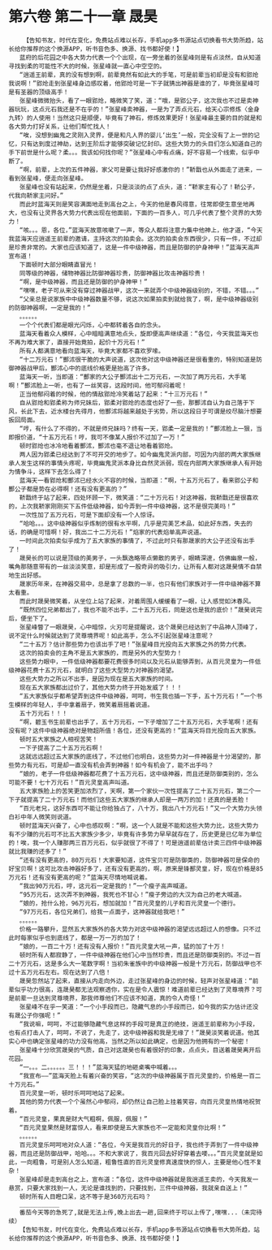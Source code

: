# 第六卷 第二十一章 晟昊
        【告知书友，时代在变化，免费站点难以长存，手机app多书源站点切换看书大势所趋，站长给你推荐的这个换源APP，听书音色多、换源、找书都好使！】
       蓝府的后花园之中各大势力代表一个个出现，在一旁坐着的张星峰则是有点淡然，自从知道寻找到柔的可能性不大的时候，张星峰就一直心中空空的。
       “逍遥王前辈，真的没有想到啊，前辈竟然有如此大的手笔，可是前辈当初却是没有和郢炝我说啊！”郢炝走到张星峰身边感叹着，他郢炝可是一下子就猜出神器是谁的了，毕竟张星峰可是有圣器的顶级高手！
       张星峰微微抬头，看了一眼郢炝，略微笑了笑，道：“哦，是郢公子，这次我也不过是卖神器玩玩，这点元石我还是不在乎的！”张星峰卖神器，一是为了弄点元石，给天心宗修炼〈金身九转〉的人使用！当然这只是顺便，毕竟有了神石，修炼效果更好！张星峰最主要的目的就是和各大势力打好关系，让他们帮忙找人！
       “唉，没想到幽鬼之灵刚入灵界，便是和凡人界的婴儿‘出生’一般，完全没有了上一世的记忆，只有达到度过神劫，达到王阶后才能够突破记忆封印。这些大势力的头目们怎么知道自己的手下前世是什么呢？柔。。。我该如何找你呢？”张星峰心中有点痛，好不容易一个线索，似乎中断了。
       “啊，前辈，上次的五件神器，家父可是要让我好好感激你的！”鞒戬也从外面走了进来，一看到张星峰，便走向张星峰。
       张星峰也没有站起来，仍然是坐着，只是淡淡的点了点头，道：“鞒家主有心了！鞒公子，代我向鞒家主问好。”
       而此时蓝海天则是笑容满面地走到高台之上，今天的他是春风得意，往常即使生意坐地再大，也没有让灵界各大势力代表出现在他面前，下面的一百多人，可几乎代表了整个灵界的大势力！
       “咳。。。恩，各位，”蓝海天故意咳嗽了一声，等众人都将注意力集中他神上，他才道，“今天我蓝海天应逍遥王前辈的邀请，主持这次的拍卖会。这次的拍卖会东西很少，只有一件，不过却是珍贵非常的。大家也应该知道了，这是一件中级神器，而且是防御的护身神甲！”蓝海天高声宣布道！
       下面顿时大部分眼睛直冒光！
       同等级的神器，储物神器比防御神器珍贵，防御神器比攻击神器珍贵！
       “啊，是中级神器，而且还是防御的护身神甲！”
       “嘿嘿，老子可从来没有穿过神器战甲，这次一来就弄个中级神器级别的，不错，不错。。。”
       “父亲总是说家族中中级神器数量不够，说这次如果拍卖到就给我了，啊，是中级神器级别的防御神器啊，一定是我的！”
       。。。。。。
       一个个代表们都是眼光闪烁，心中都转着各自的念头。
       蓝海天看着众人模样，心中暗暗满意地点头，旋即便高声继续道：“各位，今天我蓝海天也不再为难大家了，直接开始竟拍，起价十万元石！”
       所有人都满意地看向蓝海天，毕竟大家都不喜欢罗嗦。
       “十二万元石！”酆沭很干脆的大声说道，这次他对这中级神器还是很看重的，特别知道是防御神器战甲后，酆沭心中的底线价格更是抬高了许多。
       蓝海天一听，当即道：“酆家的大公子酆沭出十二万元石，一次加了两万元石，大手笔啊！”酆沭脸上一听，也有了一丝笑容，这段时间，他可郁闷着呢！
       正当他郁闷着的时候，他的情敌郢炝冷笑着站了起来：“十三万元石！”
       自从郢炝和郢柔称为师兄妹后，郢柔对郢炝的态度也好了一些，那酆沭自认为自己落于下风，长此下去，近水楼台先得月，他酆沭将越来越处于劣势，所以这段日子可谓是绞尽脑汁想要扳回局面。
       “哼，有什么了不得的，不就是师兄妹吗？终有一天，郢柔一定是我的！”酆沭脸上一狠，当即报价道，“十五万元石！哼，我可不像某人报价不过加了一万！”
       顿时郢炝也冰冷地看着酆沭，酆沭也毫不退让地看着郢炝。
       两人因为郢柔已经达到了不可开交的地步了。如今幽鬼灵派内部，可因为内部的两大家族继承人发生这样的事情头疼呢，毕竟幽鬼灵派本身比自然灵派弱，现在内部两大家族继承人有开始为情争斗，这样下去怎么得了！
       蓝海天一看郢炝和酆沭已经水火不容的时候，当即道：“啊，十五万元石了，看来郢公子和酆公子都是势在必得啊！还有没有更高的？”
       鞒戬终于站了起来，四处环顾一下，微笑道：“二十万元石！对这神器，我鞒戬还是很喜欢的，上次我鞒家刚刚买下五件低级神器，如今弄到一件中级神器，这不是很完美吗！”
       一次性加了五万元石，可是下面却没有一个人惊讶。
       “哈哈。。。这中级神器似乎炼制的很有水平啊，几乎是完美艺术品，如此好东西，失去的话，的确是可惜啊！好，我出二十二万元石！”焰家的代表焰单高声说道。
       一时间此次拍卖似乎成为了五大家族的事情了，不过此时只有那晟家的大公子还没有出手了！
       晟昊长的可以说是顶级的美男子，一头飘逸略带点懒散的男子，眼睛深邃，仿佛幽泉一般，嘴角那随意带有的一丝淡淡笑意，却是形成了一股奇异的吸引力，让所有人都对这晟昊情不自禁地生出好感。
       晟家历年来，在神器交易中，总是拿了总数的一半，也只有他们家族对于一件中级神器不算太看重。
       而此时晟昊微笑着，从坐位上站了起来，对着周围人缓缓看了一眼，让人感觉如沐春风。
       “既然四位兄弟都出了，我也不能不出手，二十五万元石，同是这也是我的底价！”晟昊说完后，便坐下了。
       张星峰瞥了一眼晟昊，心中暗惊，火刃可是提醒说，这个晟昊已经达到了中品神人顶峰了，说不定什么时候就达到了灵尊境界呢！如此高手，怎么不引起张星峰注意呢？
       “二十五万？估计那些势力也该出手了吧！”张星峰目光投向五大家族之外的势力代表。
       这次的拍卖会的主角不是五大家族的，而是另外的大型势力！
       这些势力眼中，一件低级神器都要花费很多时间以及元石从能够弄到，从百元灵皇为一件低级神器花费十五万元石，就明白了这些大型势力对神器的渴望。
       这些大势力之所以不出手，是因为现在是五大家族的时间。
       现在五大家族都出过价了，其他大势力终于开始发威了！！！
       “五大家族似乎都希望弄到这件中级神器，呵呵，书生我也插一下手，五十万元石！”一个书生模样的年轻人，手中拿着扇子，微笑着扇摇着说道。
       五十万元石！！！
       “啊，碧玉书生前辈也出手了，五十万元石，一下子增加了二十五万元石，大手笔啊！还有没有呢？这件中级神器绝对是物超所值！各位，还没有更高的！”蓝海天将目光投向五大家族。
       顿时五大家族之人相视苦笑！
       一下子提高了二十五万元石啊！
       这就远远超过五大家族的底线了，不过他们也明白，这些势力对一件神器是十分渴望的，那些势力有元石，可是却一直没有机会弄到神器！如今有机会了，能不出手吗？
       “娘的，老子一件低级神器都花费了十五万元石，这中级神器，而且还是防御类别的，怎么可能不要！七十万元石！”百元灵皇高声叫道。
       五大家族脸上的苦笑更加浓烈了，天啊，第一个家伙一次性提高了二十五万元石，第二个一下子就提高了二十万元石！而他们这些五大家族的继承人却是一两万的加！还真的是丢脸！
       “百元老兄，这好东西可不能让你给独占了，八十万，我出八十万元石！”又一个大势力头领白衫中年人微笑则说道。
       顿时蓝海天兴奋了，心中也感叹啊：“啊，这一个人就是不能和这些大势力比，这些大势力有不少赚的元石可不比五大家族少多少，毕竟有许多势力早早就存在了，历史更是已亿年为单位的！唉，我一个人赚那两三百万元石，似乎就很了不得了！可是逍遥前辈估计卖三四件中级神器就比我赚的还多了！”
       “还有没有更高的，80万元石！大家要知道，这件宝贝可是防御类的，防御神器可是保命的好宝贝啊！这可比攻击神器好多了，还有没有更高的，啊，原来是锋鄯灵皇，好，现在价格是85万元石！还有没有更高的呢？”蓝海天尽情地喊说着。
       “我出90万元石，哼，这元石一定是我的！”一个瘦子高声喊道。
       “95万元石，这次弄不到神器，我死也不甘心！”瘦子旁边的大汉为自己的老大喊道。
       “娘的，抢什么抢，96万元石，想加就加！”百元灵皇的儿子和百元灵皇一个德行。
       “97万元石，各位兄弟们，给我一点面子，这神器就给我吧！”
       。。。。。。
       价格一路攀升，显然五大家族外的各大势力对这中级神器的渴望远远超过人的想像。只不过此时每家似乎也到底线了，都是一万一万的加了！
       “娘的，一百二十万！还有没有人报价！”百元灵皇大吼一声，猛的加了十万！
       顿时所有人都寂静了，一件中级神器在他们心中当然珍贵，而且还是防御类别的。不过一百二十万元石，这是多么大一笔数字啊！当初朱雀族中的中级神器一般是十万元石，防御战甲也不过十五万元石左右。现在达到了八倍！
       晟昊忽然站了起来，直接从内走向外边，走过张星峰的身边的时候，轻声对张星峰道：“前辈似乎功力很高，连晟昊都无法观察透你，实在是令人震惊！难道前辈已经达到了灵尊境界？可是前辈一旦达到灵尊境界，那我师尊他们不应该不知道，真的令人奇怪！”
       张星峰不在乎一笑道：“一个小手段而已，隐藏气息的小手段而已，如今我的实力估计还没有晟公子你强呢！”
       “我说嘛，呵呵，不过能够隐藏气息这样的手段可是真正的绝技，逍遥王前辈称为小手段，也有点打击人了，呵呵，不说了，先走了，这中级神器和我是无缘了！”晟昊淡笑着说道。他其实心中也确定张星峰的功力没有他高，当然之所以如此确定，也是因为他拥有的一个秘密！
       张星峰十分欣赏晟昊的气质，自己对这晟昊也有着很好的印象，点点头，目送着晟昊离开后花园。
       “一。。。二。。。。。。三！！！”蓝海天猛的地砸桌嘴中喊着。。。
       “我宣布——”蓝海天脸上有着兴奋的笑容，“这次的中级神器属于百元灵皇的，价格是一百二十万元石。”
       百元灵皇一听，顿时乐呵呵地站了起来。
       其他的势力代表一个个虽然心中郁闷，却仍然让自己脸上挂着笑容，向百元灵皇热情地祝贺着。
       “百元灵皇，果真是财大气粗啊，佩服，佩服！”
       “百元灵皇果然是财富惊人，看来即使是五大家族也不一定能和灵皇你比啊！”
       。。。。。。
       百元灵皇乐呵呵地对众人道：“各位，今天是我百元的好日子，我也终于弄到了一件中级神器，而且还是防御战甲，哈哈。。。不和大家说了，我百元回去好好穿着去喽。。。”百元灵皇就是如此，一向粗鲁，可是别人怎么知道，粗鲁性直的百元灵皇修真速度快的惊人，主要是他心性不复杂！
       张星峰却是走到高台之上，宣布道：“各位，这件中级神器就是我逍遥王卖的，今天我发一悬赏，只要大家找到一人，无论是谁找到的，只要找到，三件中级神器，我就亲自送上！”
       顿时所有人目瞪口呆，这不等于是360万元石吗？
       ___________
       番茄今天等的急死了,就是无法上传,晚上出去一趟,回来终于可以上传了,嘿嘿...（未完待续）
       【告知书友，时代在变化，免费站点难以长存，手机app多书源站点切换看书大势所趋，站长给你推荐的这个换源APP，听书音色多、换源、找书都好使！】